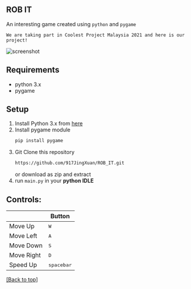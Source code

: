 ## ROB IT 
An interesting game created using `python` and `pygame`

```
We are taking part in Coolest Project Malaysia 2021 and here is our project!
```
![screenshot](https://github.com/917JingXuan/ROB_IT/blob/main/Assets/menu.jpg)

## Requirements
* python 3.x
* pygame

## Setup
1. Install Python 3.x from [here](https://www.python.org/downloads/)
2. Install pygame module
    ```bash
    pip install pygame
    ```
3. Git Clone this repository
    ```bash
    https://github.com/917JingXuan/ROB_IT.git
    ```
    or download as zip and extract
4. run `main.py` in your **python IDLE**

## Controls: 

|              | Button              |
|--------------|---------------------|
| Move Up      | <kbd>W</kbd>        |
| Move Left    | <kbd>A</kbd>        |
| Move Down    | <kbd>S</kbd>        |
| Move Right   | <kbd>D</kbd>        |
| Speed Up     | <kbd>spacebar</kbd> |

[[Back to top]](https://github.com/917JingXuan/ROB_IT#rob-it)